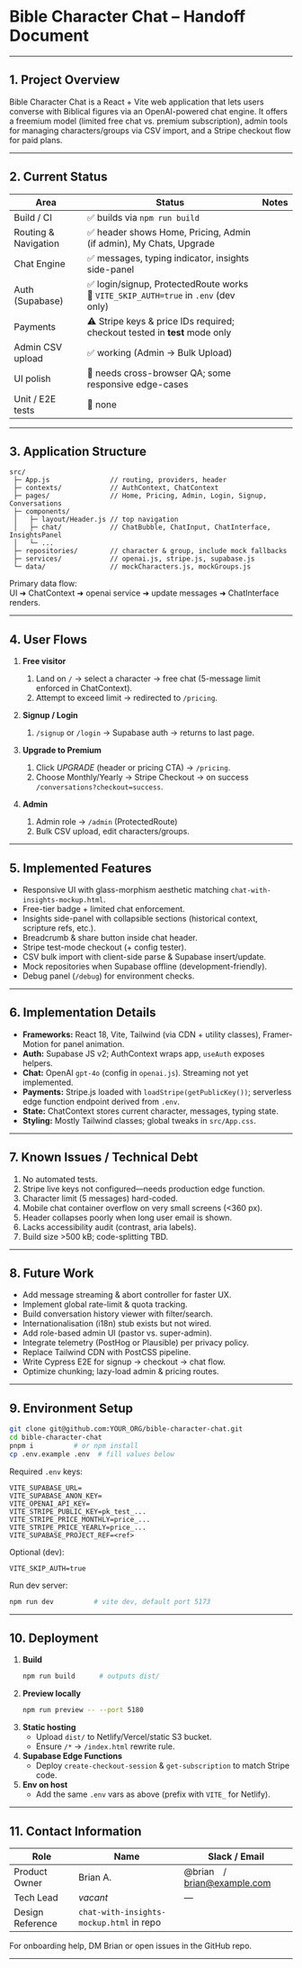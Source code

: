 # Bible Character Chat – Handoff Document

---

## 1. Project Overview
Bible Character Chat is a React + Vite web application that lets users converse with Biblical figures via an OpenAI-powered chat engine.  It offers a freemium model (limited free chat vs. premium subscription), admin tools for managing characters/groups via CSV import, and a Stripe checkout flow for paid plans.

---

## 2. Current Status
| Area | Status | Notes |
| ---- | ------ | ----- |
| Build / CI | ✅ builds via `npm run build` |
| Routing & Navigation | ✅ header shows Home, Pricing, Admin (if admin), My Chats, Upgrade |
| Chat Engine | ✅ messages, typing indicator, insights side-panel |
| Auth (Supabase) | ✅ login/signup, ProtectedRoute works<br>🔧 `VITE_SKIP_AUTH=true` in `.env` (dev only) |
| Payments | ⚠️ Stripe keys & price IDs required; checkout tested in **test** mode only |
| Admin CSV upload | ✅ working (Admin → Bulk Upload) |
| UI polish | 🔧 needs cross-browser QA; some responsive edge-cases |
| Unit / E2E tests | 🚫 none |

---

## 3. Application Structure
```
src/
 ├─ App.js               // routing, providers, header
 ├─ contexts/            // AuthContext, ChatContext
 ├─ pages/               // Home, Pricing, Admin, Login, Signup, Conversations
 ├─ components/
 │   ├─ layout/Header.js // top navigation
 │   ├─ chat/            // ChatBubble, ChatInput, ChatInterface, InsightsPanel
 │   └─ ...
 ├─ repositories/        // character & group, include mock fallbacks
 ├─ services/            // openai.js, stripe.js, supabase.js
 └─ data/                // mockCharacters.js, mockGroups.js
```
Primary data flow:  
UI ➜ ChatContext ➜ openai service ➜ update messages ➜ ChatInterface renders.

---

## 4. User Flows
1. **Free visitor**
   1. Land on `/` → select a character → free chat (5-message limit enforced in ChatContext).
   2. Attempt to exceed limit → redirected to `/pricing`.

2. **Signup / Login**
   1. `/signup` or `/login` → Supabase auth → returns to last page.

3. **Upgrade to Premium**
   1. Click *UPGRADE* (header or pricing CTA) → `/pricing`.
   2. Choose Monthly/Yearly → Stripe Checkout → on success `/conversations?checkout=success`.

4. **Admin**
   1. Admin role → `/admin` (ProtectedRoute)  
   2. Bulk CSV upload, edit characters/groups.

---

## 5. Implemented Features
- Responsive UI with glass-morphism aesthetic matching `chat-with-insights-mockup.html`.
- Free-tier badge + limited chat enforcement.
- Insights side-panel with collapsible sections (historical context, scripture refs, etc.).
- Breadcrumb & share button inside chat header.
- Stripe test-mode checkout (+ config tester).
- CSV bulk import with client-side parse & Supabase insert/update.
- Mock repositories when Supabase offline (development-friendly).
- Debug panel (`/debug`) for environment checks.

---

## 6. Implementation Details
- **Frameworks:** React 18, Vite, Tailwind (via CDN + utility classes), Framer-Motion for panel animation.
- **Auth:** Supabase JS v2; AuthContext wraps app, `useAuth` exposes helpers.
- **Chat:** OpenAI `gpt-4o` (config in `openai.js`). Streaming not yet implemented.
- **Payments:** Stripe.js loaded with `loadStripe(getPublicKey())`; serverless edge function endpoint derived from `.env`.
- **State:** ChatContext stores current character, messages, typing state.
- **Styling:** Mostly Tailwind classes; global tweaks in `src/App.css`.

---

## 7. Known Issues / Technical Debt
1. No automated tests.
2. Stripe live keys not configured—needs production edge function.
3. Character limit (5 messages) hard-coded.
4. Mobile chat container overflow on very small screens (<360 px).
5. Header collapses poorly when long user email is shown.
6. Lacks accessibility audit (contrast, aria labels).
7. Build size >500 kB; code-splitting TBD.

---

## 8. Future Work
- Add message streaming & abort controller for faster UX.
- Implement global rate-limit & quota tracking.
- Build conversation history viewer with filter/search.
- Internationalisation (i18n) stub exists but not wired.
- Add role-based admin UI (pastor vs. super-admin).
- Integrate telemetry (PostHog or Plausible) per privacy policy.
- Replace Tailwind CDN with PostCSS pipeline.
- Write Cypress E2E for signup → checkout → chat flow.
- Optimize chunking; lazy-load admin & pricing routes.

---

## 9. Environment Setup
```bash
git clone git@github.com:YOUR_ORG/bible-character-chat.git
cd bible-character-chat
pnpm i          # or npm install
cp .env.example .env  # fill values below
```
Required `.env` keys:
```
VITE_SUPABASE_URL=
VITE_SUPABASE_ANON_KEY=
VITE_OPENAI_API_KEY=
VITE_STRIPE_PUBLIC_KEY=pk_test_...
VITE_STRIPE_PRICE_MONTHLY=price_...
VITE_STRIPE_PRICE_YEARLY=price_...
VITE_SUPABASE_PROJECT_REF=<ref>
```
Optional (dev):
```
VITE_SKIP_AUTH=true
```
Run dev server:
```bash
npm run dev          # vite dev, default port 5173
```

---

## 10. Deployment
1. **Build**
   ```bash
   npm run build      # outputs dist/
   ```
2. **Preview locally**
   ```bash
   npm run preview -- --port 5180
   ```
3. **Static hosting**
   - Upload `dist/` to Netlify/Vercel/static S3 bucket.
   - Ensure `/*` → `/index.html` rewrite rule.
4. **Supabase Edge Functions**
   - Deploy `create-checkout-session` & `get-subscription` to match Stripe code.
5. **Env on host**
   - Add the same `.env` vars as above (prefix with `VITE_` for Netlify).

---

## 11. Contact Information
| Role | Name | Slack / Email |
| ---- | ---- | ------------- |
| Product Owner | Brian A. | @brian / brian@example.com |
| Tech Lead | *vacant* | — |
| Design Reference | `chat-with-insights-mockup.html` in repo |

For onboarding help, DM Brian or open issues in the GitHub repo.

---
